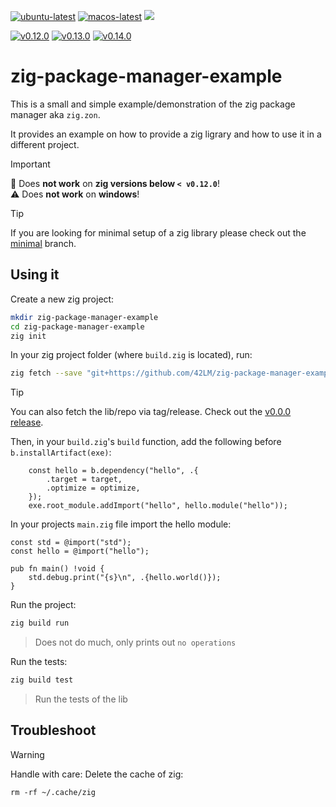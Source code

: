 [![ubuntu-latest](https://github.com/42LM/zig-package-manager-example/actions/workflows/ubuntu-latest.yml/badge.svg)](https://github.com/42LM/zig-package-manager-example/actions/workflows/ubuntu-latest.yml) [![macos-latest](https://github.com/42LM/zig-package-manager-example/actions/workflows/macos-latest.yml/badge.svg)](https://github.com/42LM/zig-package-manager-example/actions/workflows/macos-latest.yml) ![](https://img.shields.io/badge/windows%20latest-failing-D43645?logo=github&labelColor=3C454D&logoColor=949DA5)

[![v0.12.0](https://github.com/42LM/zig-package-manager-example/actions/workflows/v0.12.0.yml/badge.svg)](https://github.com/42LM/zig-package-manager-example/actions/workflows/v0.12.0.yml) [![v0.13.0](https://github.com/42LM/zig-package-manager-example/actions/workflows/v0.13.0.yml/badge.svg)](https://github.com/42LM/zig-package-manager-example/actions/workflows/v0.13.0.yml) [![v0.14.0](https://github.com/42LM/zig-package-manager-example/actions/workflows/v0.14.0.yml/badge.svg)](https://github.com/42LM/zig-package-manager-example/actions/workflows/v0.14.0.yml)

# zig-package-manager-example
This is a small and simple example/demonstration of the zig package manager aka `zig.zon`.

It provides an example on how to provide a zig ligrary and how to use it in a different project.

> [!IMPORTANT]
> 🛟 Does **not work** on **zig versions below `< v0.12.0`**!  
> ⚠️ Does **not work** on **windows**!

> [!TIP]
> If you are looking for minimal setup of a zig library please check out the [minimal](https://github.com/42LM/zig-package-manager-example/tree/minimal) branch.

## Using it
Create a new zig project:
```sh
mkdir zig-package-manager-example
cd zig-package-manager-example
zig init
```

In your zig project folder (where `build.zig` is located), run:

```sh
zig fetch --save "git+https://github.com/42LM/zig-package-manager-example"
```

> [!TIP]
> You can also fetch the lib/repo via tag/release. Check out the [v0.0.0 release](https://github.com/42LM/zig-package-manager-example/releases/tag/v0.0.0).

Then, in your `build.zig`'s `build` function, add the following before
`b.installArtifact(exe)`:

```zig
    const hello = b.dependency("hello", .{
        .target = target,
        .optimize = optimize,
    });
    exe.root_module.addImport("hello", hello.module("hello"));
```

In your projects `main.zig` file import the hello module:
```zig
const std = @import("std");
const hello = @import("hello");

pub fn main() !void {
    std.debug.print("{s}\n", .{hello.world()});
}
```

Run the project:
```sh
zig build run
```

> Does not do much, only prints out `no operations`

Run the tests:
```sh
zig build test
```

> Run the tests of the lib

## Troubleshoot
> [!WARNING]
> Handle with care: Delete the cache of zig:
> ```
> rm -rf ~/.cache/zig
> ```
